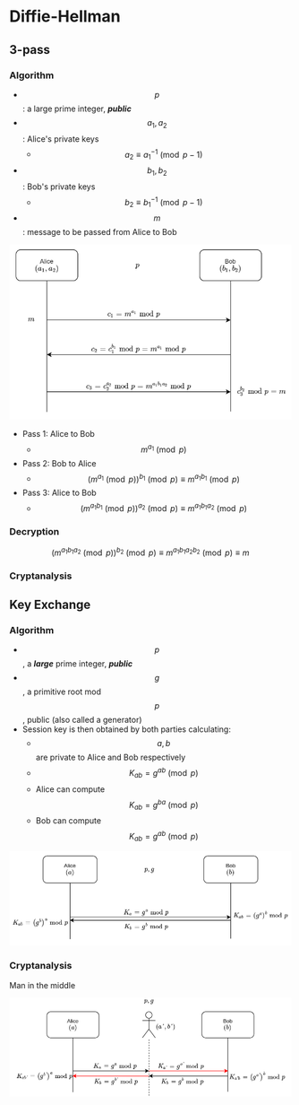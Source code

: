 # Diffie-Hellman

## 3-pass

### Algorithm

* $$p$$: a large prime integer, _**public**_
* $$a_1,a_2$$: Alice's private keys
  * $$a_2\equiv {a_1}^{-1}\pmod {p-1}$$
* $$b_1,b_2$$: Bob's private keys
  * $$b_2\equiv {b_1}^{-1}\pmod {p-1}$$
* $$m$$: message to be passed from Alice to Bob

![](.gitbook/assets/3-pass.PNG)

* Pass 1: Alice to Bob
  * $$m^{a_1}\pmod p$$
* Pass 2: Bob to Alice
  * $$(m^{a_1}\pmod p)^{b_1}\pmod p\equiv m^{a_1b_1}\pmod p$$
* Pass 3: Alice to Bob
  * $$(m^{a_1b_1}\pmod p)^{a_2}\pmod p\equiv m^{a_1b_1a_2}\pmod p$$

### Decryption

$$(m^{a_1b_1a_2}\pmod p)^{b_2}\pmod p\equiv m^{a_1b_1a_2b_2}\pmod p\equiv m$$

### Cryptanalysis

## Key Exchange

### Algorithm

* $$p$$, a _**large**_ prime integer, _**public**_
* $$g$$, a primitive root mod $$p$$, public \(also called a generator\)
* Session key is then obtained by both parties calculating:
  * $$a,b$$ are private to Alice and Bob respectively
  * $$K_{ab}=g^{ab}\pmod p$$
  * Alice can compute $$K_{ab}=g^{ba}\pmod p$$
  * Bob can compute $$K_{ab}=g^{ab}\pmod p$$

![](.gitbook/assets/key-exchange.png)

### Cryptanalysis

Man in the middle

![](.gitbook/assets/key-exchange-mitm.png)







